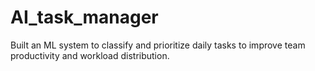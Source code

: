 # AI_task_manager
Built an ML system to classify and prioritize daily tasks to improve team productivity and workload distribution.
